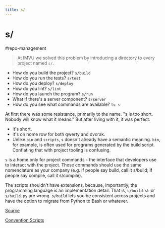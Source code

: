 ```yaml
---
title: s/
---
```


# s/

#repo-management

> At IMVU we solved this problem by introducing a directory to every project named `s/`.

- How do you build the project? `s/build`
- How do you run the tests? `s/test`
- How do you deploy? `s/deploy`
- How do you lint? `s/lint`
- How do you launch the program? `s/run`
- What if there's a server component? `s/server`
- How do you see what commands are available? `ls s`

At first there was some resistance, primarily to the name. "s is too short. Nobody will know what it means." But after living with it, it was perfect:

- It's short.
- It's on home row for both qwerty and dvorak.
- Unlike `bin` and `scripts`, `s` doesn't already have a semantic meaning. `bin`, for example, is often used for programs generated by the build script. Conflating that with project tooling is confusing.

`s` is a home only for project commands - the interface that developers use to interact with the project. These commands should use the same nomenclature as your company (e.g. if people say build, call it s/build; if people say compile, call it s/compile).

The scripts shouldn't have extensions, because, importantly, the programming language is an implementation detail. That is, `s/build.sh` or `s/build.py` are wrong. `s/build` lets you be consistent across projects and have the option to migrate from Python to Bash or whatever.

[Source](https://chadaustin.me/2017/01/s/)

[Convention Scripts](./20191126174345.md)